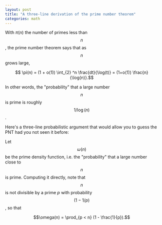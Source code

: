 ```yaml
---
layout: post
title: "A three-line derivation of the prime number theorem"
categories: math
---
```

With $\pi(n)$ the number of primes less than $$n$$, the prime number theorem says that as $$n$$ grows large,

$$ \pi(n) = (1 + o(1)) \int_{2} ^n \frac{dt}{\log(t)}  = (1+o(1)) \frac{n}{\log(n)}.$$

In other words, the "probability" that a large number $$n$$ is prime is roughly $$1/\log(n)$$.

Here's a three-line probabilistic argument that would allow you to guess the PNT had you not seen it before:

Let $$\omega(n)$$ be the prime density function, i.e. the "probability" that a large number close to $$n$$ is prime. Computing it directly, note that $$n$$ is not divisible by a prime $p$ with probability $$(1- 1/p)$$, so that 

$$\omega(n) = \prod_{p < n} (1 - \frac{1}{p}).$$
